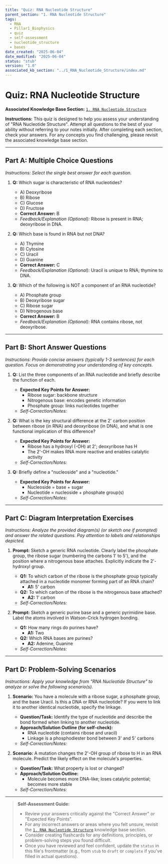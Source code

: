 ```yaml
---
title: "Quiz: RNA Nucleotide Structure"
parent_section: "1. RNA Nucleotide Structure"
tags:
  - RNA
  - Pillar1_Biophysics
  - quiz
  - self-assessment
  - nucleotide_structure
  - bases
date_created: "2025-06-04"
date_modified: "2025-06-04"
status: "stub"
version: "1.0"
associated_kb_section: "../1_RNA_Nucleotide_Structure/index.md"
---
```


# Quiz: RNA Nucleotide Structure

**Associated Knowledge Base Section:** [`1. RNA Nucleotide Structure`](../1_RNA_Nucleotide_Structure/index.md)

**Instructions:** This quiz is designed to help you assess your understanding of "RNA Nucleotide Structure". Attempt all questions to the best of your ability without referring to your notes initially. After completing each section, check your answers. For any concepts you find challenging, please revisit the associated knowledge base section.

---

## Part A: Multiple Choice Questions

*Instructions: Select the single best answer for each question.*

1.  **Q:** Which sugar is characteristic of RNA nucleotides?
    *   A) Deoxyribose
    *   B) Ribose
    *   C) Glucose
    *   D) Fructose
    *   **Correct Answer:** B
    *   *Feedback/Explanation (Optional):* Ribose is present in RNA; deoxyribose in DNA.

2.  **Q:** Which base is found in RNA but not DNA?
    *   A) Thymine
    *   B) Cytosine
    *   C) Uracil
    *   D) Guanine
    *   **Correct Answer:** C
    *   *Feedback/Explanation (Optional):* Uracil is unique to RNA; thymine to DNA.

3.  **Q:** Which of the following is NOT a component of an RNA nucleotide?
    *   A) Phosphate group
    *   B) Deoxyribose sugar
    *   C) Ribose sugar
    *   D) Nitrogenous base
    *   **Correct Answer:** B
    *   *Feedback/Explanation (Optional):* RNA contains ribose, not deoxyribose.

---

## Part B: Short Answer Questions

*Instructions: Provide concise answers (typically 1-3 sentences) for each question. Focus on demonstrating your understanding of key concepts.*

1.  **Q:** List the three components of an RNA nucleotide and briefly describe the function of each.
    *   **Expected Key Points for Answer:**
        *   Ribose sugar: backbone structure
        *   Nitrogenous base: encodes genetic information
        *   Phosphate group: links nucleotides together
    *   *Self-Correction/Notes:*
        >

2.  **Q:** What is the key structural difference at the 2' carbon position between ribose (in RNA) and deoxyribose (in DNA), and what is one functional implication of this difference?
    *   **Expected Key Points for Answer:**
        *   Ribose has a hydroxyl (-OH) at 2'; deoxyribose has H
        *   The 2'-OH makes RNA more reactive and enables catalytic activity
    *   *Self-Correction/Notes:*
        >

3.  **Q:** Briefly define a "nucleoside" and a "nucleotide."
    *   **Expected Key Points for Answer:**
        *   Nucleoside = base + sugar
        *   Nucleotide = nucleoside + phosphate group(s)
    *   *Self-Correction/Notes:*
        >

---

## Part C: Diagram Interpretation Exercises

*Instructions: Analyze the provided diagram(s) (or sketch one if prompted) and answer the related questions. Pay attention to labels and relationships depicted.*

1.  **Prompt:** Sketch a generic RNA nucleotide. Clearly label the phosphate group, the ribose sugar (numbering the carbons 1' to 5'), and the position where a nitrogenous base attaches. Explicitly indicate the 2'-hydroxyl group.
    *   **Q1:** To which carbon of the ribose is the phosphate group typically attached in a nucleotide monomer forming part of an RNA chain?
        *   **A1:** 5' carbon
    *   **Q2:** To which carbon of the ribose is the nitrogenous base attached?
        *   **A2:** 1' carbon
    *   *Self-Correction/Notes:*
        >

2.  **Prompt:** Sketch a generic purine base and a generic pyrimidine base. Label the atoms involved in Watson-Crick hydrogen bonding.
    *   **Q1:** How many rings do purines have?
        *   **A1:** Two
    *   **Q2:** Which RNA bases are purines?
        *   **A2:** Adenine, Guanine
    *   *Self-Correction/Notes:*
        >

---

## Part D: Problem-Solving Scenarios

*Instructions: Apply your knowledge from "RNA Nucleotide Structure" to analyze or solve the following scenario(s).*

1.  **Scenario:** You have a molecule with a ribose sugar, a phosphate group, and the base Uracil. Is this a DNA or RNA nucleotide? If you were to link it to another identical nucleotide, specify the linkage.
    *   **Question/Task:** Identify the type of nucleotide and describe the bond formed when linking to another nucleotide.
    *   **Approach/Solution Outline (for self-check):**
        *   RNA nucleotide (contains ribose and uracil)
        *   Linkage is a phosphodiester bond between 3' and 5' carbons
    *   *Self-Correction/Notes:*
        >

2.  **Scenario:** A mutation changes the 2'-OH group of ribose to H in an RNA molecule. Predict the likely effect on the molecule's properties.
    *   **Question/Task:** What property is lost or changed?
    *   **Approach/Solution Outline:**
        *   Molecule becomes more DNA-like; loses catalytic potential; becomes more stable
    *   *Self-Correction/Notes:*
        >

---
> **Self-Assessment Guide:**
> - Review your answers critically against the "Correct Answer" or "Expected Key Points".
> - For any incorrect answers or areas where you felt unsure, revisit the [`1. RNA Nucleotide Structure`](../1_RNA_Nucleotide_Structure/index.md) knowledge base section.
> - Consider creating flashcards for any definitions, principles, or problem-solving steps you found difficult.
> - Once you have reviewed and feel confident, update the `status` in this file's frontmatter (e.g., from `stub` to `draft` or `complete` if you've filled in actual questions).
